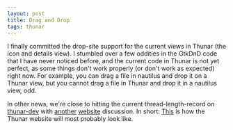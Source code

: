 ```yaml
---
layout: post
title: Drag and Drop
tags: thunar
---
```


I finally committed the drop-site support for the current views in Thunar (the icon and details view). I stumbled over a few oddities in the GtkDnD code that I have never noticed before, and the current code in Thunar is not yet perfect, as some things don't work properly (or don't work as expected) right now. For example, you can drag a file in nautilus and drop it on a Thunar view, but you cannot drag a file in Thunar and drop it in a nautilus view, odd.

In other news, we're close to hitting the current thread-length-record on <a href="http://foo-projects.org/mailman/listinfo/thunar-dev">thunar-dev</a> with <a href="http://foo-projects.org/pipermail/thunar-dev/2005-August/001041.html">another</a> <a href="http://foo-projects.org/pipermail/thunar-dev/2005-September/001085.html">website</a> discussion. In short: <a href="http://home.quicknet.nl/qn/prive/nickschermer/">This</a> is how the Thunar website will most probably look like.
